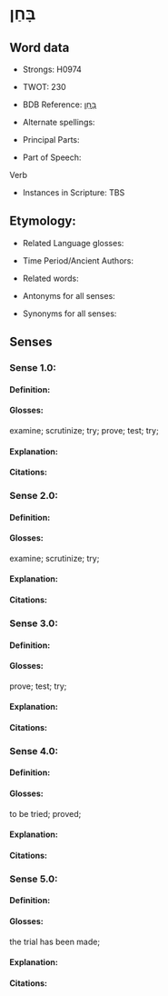 # בָּחַן

<!-- Status: S2="NeedsEdits" -->
<!-- Lexica used for edits:   -->

## Word data

* Strongs: H0974

* TWOT: 230

* BDB Reference: [בָּחַן](rc://en/bdb/dict/b.bf.aa)

* Alternate spellings:

* Principal Parts:

* Part of Speech:

Verb

* Instances in Scripture: TBS

## Etymology:

* Related Language glosses:

* Time Period/Ancient Authors:

* Related words:

* Antonyms for all senses:

* Synonyms for all senses:

## Senses

### Sense 1.0:

#### Definition:

#### Glosses:

examine; scrutinize; try; prove; test; try; 

#### Explanation:

#### Citations:



### Sense 2.0:

#### Definition:

#### Glosses:

examine; scrutinize; try; 

#### Explanation:

#### Citations:



### Sense 3.0:

#### Definition:

#### Glosses:

prove; test; try; 

#### Explanation:

#### Citations:



### Sense 4.0:

#### Definition:

#### Glosses:

to be tried; proved; 

#### Explanation:

#### Citations:



### Sense 5.0:

#### Definition:

#### Glosses:

the trial has been made; 

#### Explanation:

#### Citations:



